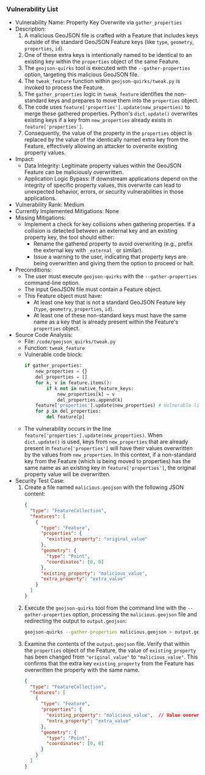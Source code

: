 ### Vulnerability List

- Vulnerability Name: Property Key Overwrite via `gather_properties`
- Description:
    1. A malicious GeoJSON file is crafted with a Feature that includes keys outside of the standard GeoJSON Feature keys (like `type`, `geometry`, `properties`, `id`).
    2. One of these extra keys is intentionally named to be identical to an existing key within the `properties` object of the same Feature.
    3. The `geojson-quirks` tool is executed with the `--gather-properties` option, targeting this malicious GeoJSON file.
    4. The `tweak_feature` function within `geojson-quirks/tweak.py` is invoked to process the Feature.
    5. The `gather_properties` logic in `tweak_feature` identifies the non-standard keys and prepares to move them into the `properties` object.
    6. The code uses `feature['properties'].update(new_properties)` to merge these gathered properties. Python's `dict.update()` overwrites existing keys if a key from `new_properties` already exists in `feature['properties']`.
    7. Consequently, the value of the property in the `properties` object is replaced by the value of the identically named extra key from the Feature, effectively allowing an attacker to overwrite existing property values.
- Impact:
    - Data Integrity: Legitimate property values within the GeoJSON Feature can be maliciously overwritten.
    - Application Logic Bypass: If downstream applications depend on the integrity of specific property values, this overwrite can lead to unexpected behavior, errors, or security vulnerabilities in those applications.
- Vulnerability Rank: Medium
- Currently Implemented Mitigations: None
- Missing Mitigations:
    - Implement a check for key collisions when gathering properties. If a collision is detected between an external key and an existing property key, the tool should either:
        - Rename the gathered property to avoid overwriting (e.g., prefix the external key with `_external_` or similar).
        - Issue a warning to the user, indicating that property keys are being overwritten and giving them the option to proceed or halt.
- Preconditions:
    - The user must execute `geojson-quirks` with the `--gather-properties` command-line option.
    - The input GeoJSON file must contain a Feature object.
    - This Feature object must have:
        - At least one key that is not a standard GeoJSON Feature key (`type`, `geometry`, `properties`, `id`).
        - At least one of these non-standard keys must have the same name as a key that is already present within the Feature's `properties` object.
- Source Code Analysis:
    - File: `/code/geojson_quirks/tweak.py`
    - Function: `tweak_feature`
    - Vulnerable code block:
      ```python
      if gather_properties:
          new_properties = {}
          del_properties = []
          for k, v in feature.items():
              if k not in native_feature_keys:
                  new_properties[k] = v
                  del_properties.append(k)
          feature['properties'].update(new_properties) # Vulnerable line: dict.update overwrites existing keys
          for p in del_properties:
              del feature[p]
      ```
    - The vulnerability occurs in the line `feature['properties'].update(new_properties)`. When `dict.update()` is used, keys from `new_properties` that are already present in `feature['properties']` will have their values overwritten by the values from `new_properties`. In this context, if a non-standard key from the Feature (which is being moved to properties) has the same name as an existing key in `feature['properties']`, the original property value will be overwritten.
- Security Test Case:
    1. Create a file named `malicious.geojson` with the following JSON content:
       ```json
       {
         "type": "FeatureCollection",
         "features": [
           {
             "type": "Feature",
             "properties": {
               "existing_property": "original_value"
             },
             "geometry": {
               "type": "Point",
               "coordinates": [0, 0]
             },
             "existing_property": "malicious_value",
             "extra_property": "extra_value"
           }
         ]
       }
       ```
    2. Execute the `geojson-quirks` tool from the command line with the `--gather-properties` option, processing the `malicious.geojson` file and redirecting the output to `output.geojson`:
       ```bash
       geojson-quirks --gather-properties malicious.geojson > output.geojson
       ```
    3. Examine the contents of the `output.geojson` file. Verify that within the `properties` object of the Feature, the value of `existing_property` has been changed from `"original_value"` to `"malicious_value"`. This confirms that the extra key `existing_property` from the Feature has overwritten the property with the same name.
       ```json
       {
         "type": "FeatureCollection",
         "features": [
           {
             "type": "Feature",
             "properties": {
               "existing_property": "malicious_value",  // Value overwritten
               "extra_property": "extra_value"
             },
             "geometry": {
               "type": "Point",
               "coordinates": [0, 0]
             }
           }
         ]
       }
